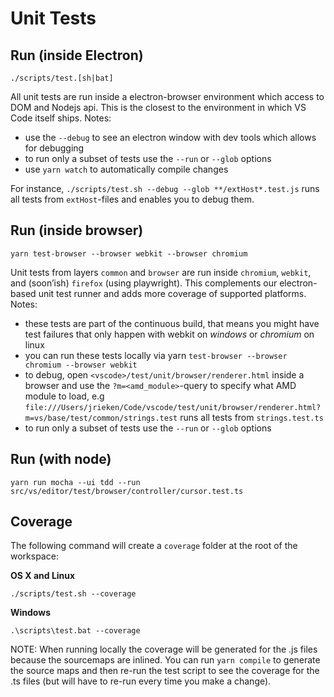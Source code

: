 # Unit Tests

## Run (inside Electron)

	./scripts/test.[sh|bat]

All unit tests are run inside a electron-browser environment which access to DOM and Nodejs api. This is the closest to the environment in which VS Code itself ships. Notes:

- use the `--debug` to see an electron window with dev tools which allows for debugging
- to run only a subset of tests use the `--run` or `--glob` options
- use `yarn watch` to automatically compile changes

For instance, `./scripts/test.sh --debug --glob **/extHost*.test.js` runs all tests from `extHost`-files and enables you to debug them.

## Run (inside browser)

	yarn test-browser --browser webkit --browser chromium

Unit tests from layers `common` and `browser` are run inside `chromium`, `webkit`, and (soon’ish) `firefox` (using playwright). This complements our electron-based unit test runner and adds more coverage of supported platforms. Notes:

- these tests are part of the continuous build, that means you might have test failures that only happen with webkit on _windows_ or _chromium_ on linux
- you can run these tests locally via yarn `test-browser --browser chromium --browser webkit`
- to debug, open  `<vscode>/test/unit/browser/renderer.html` inside a browser and use the `?m=<amd_module>`-query to specify what AMD module to load, e.g `file:///Users/jrieken/Code/vscode/test/unit/browser/renderer.html?m=vs/base/test/common/strings.test` runs all tests from `strings.test.ts`
- to run only a subset of tests use the `--run` or `--glob` options

## Run (with node)

	yarn run mocha --ui tdd --run src/vs/editor/test/browser/controller/cursor.test.ts


## Coverage

The following command will create a `coverage` folder at the root of the workspace:

**OS X and Linux**

	./scripts/test.sh --coverage

**Windows**

	.\scripts\test.bat --coverage

NOTE: When running locally the coverage will be generated for the .js files because the sourcemaps
are inlined. You can run `yarn compile` to generate the source maps and then re-run the test script
to see the coverage for the .ts files (but will have to re-run every time you make a change).
